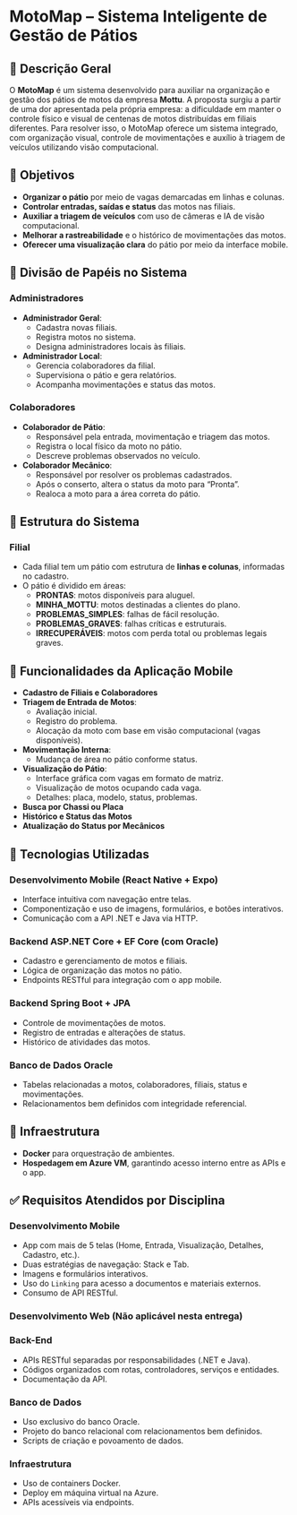 
# MotoMap – Sistema Inteligente de Gestão de Pátios

## 📱 Descrição Geral

O **MotoMap** é um sistema desenvolvido para auxiliar na organização e gestão dos pátios de motos da empresa **Mottu**. A proposta surgiu a partir de uma dor apresentada pela própria empresa: a dificuldade em manter o controle físico e visual de centenas de motos distribuídas em filiais diferentes. Para resolver isso, o MotoMap oferece um sistema integrado, com organização visual, controle de movimentações e auxílio à triagem de veículos utilizando visão computacional.

## 🚀 Objetivos

- **Organizar o pátio** por meio de vagas demarcadas em linhas e colunas.
- **Controlar entradas, saídas e status** das motos nas filiais.
- **Auxiliar a triagem de veículos** com uso de câmeras e IA de visão computacional.
- **Melhorar a rastreabilidade** e o histórico de movimentações das motos.
- **Oferecer uma visualização clara** do pátio por meio da interface mobile.

## 🧠 Divisão de Papéis no Sistema

### Administradores

- **Administrador Geral**:
  - Cadastra novas filiais.
  - Registra motos no sistema.
  - Designa administradores locais às filiais.
- **Administrador Local**:
  - Gerencia colaboradores da filial.
  - Supervisiona o pátio e gera relatórios.
  - Acompanha movimentações e status das motos.

### Colaboradores

- **Colaborador de Pátio**:
  - Responsável pela entrada, movimentação e triagem das motos.
  - Registra o local físico da moto no pátio.
  - Descreve problemas observados no veículo.
- **Colaborador Mecânico**:
  - Responsável por resolver os problemas cadastrados.
  - Após o conserto, altera o status da moto para “Pronta”.
  - Realoca a moto para a área correta do pátio.

## 🏢 Estrutura do Sistema

### Filial

- Cada filial tem um pátio com estrutura de **linhas e colunas**, informadas no cadastro.
- O pátio é dividido em áreas:
  - **PRONTAS**: motos disponíveis para aluguel.
  - **MINHA_MOTTU**: motos destinadas a clientes do plano.
  - **PROBLEMAS_SIMPLES**: falhas de fácil resolução.
  - **PROBLEMAS_GRAVES**: falhas críticas e estruturais.
  - **IRRECUPERÁVEIS**: motos com perda total ou problemas legais graves.

## 📲 Funcionalidades da Aplicação Mobile

- **Cadastro de Filiais e Colaboradores**
- **Triagem de Entrada de Motos**:
  - Avaliação inicial.
  - Registro do problema.
  - Alocação da moto com base em visão computacional (vagas disponíveis).
- **Movimentação Interna**:
  - Mudança de área no pátio conforme status.
- **Visualização do Pátio**:
  - Interface gráfica com vagas em formato de matriz.
  - Visualização de motos ocupando cada vaga.
  - Detalhes: placa, modelo, status, problemas.
- **Busca por Chassi ou Placa**
- **Histórico e Status das Motos**
- **Atualização do Status por Mecânicos**

## 🧩 Tecnologias Utilizadas

### Desenvolvimento Mobile (React Native + Expo)
- Interface intuitiva com navegação entre telas.
- Componentização e uso de imagens, formulários, e botões interativos.
- Comunicação com a API .NET e Java via HTTP.

### Backend ASP.NET Core + EF Core (com Oracle)
- Cadastro e gerenciamento de motos e filiais.
- Lógica de organização das motos no pátio.
- Endpoints RESTful para integração com o app mobile.

### Backend Spring Boot + JPA
- Controle de movimentações de motos.
- Registro de entradas e alterações de status.
- Histórico de atividades das motos.

### Banco de Dados Oracle
- Tabelas relacionadas a motos, colaboradores, filiais, status e movimentações.
- Relacionamentos bem definidos com integridade referencial.

## 📡 Infraestrutura

- **Docker** para orquestração de ambientes.
- **Hospedagem em Azure VM**, garantindo acesso interno entre as APIs e o app.

## ✅ Requisitos Atendidos por Disciplina

### Desenvolvimento Mobile
- App com mais de 5 telas (Home, Entrada, Visualização, Detalhes, Cadastro, etc.).
- Duas estratégias de navegação: Stack e Tab.
- Imagens e formulários interativos.
- Uso do `Linking` para acesso a documentos e materiais externos.
- Consumo de API RESTful.

### Desenvolvimento Web (Não aplicável nesta entrega)

### Back-End
- APIs RESTful separadas por responsabilidades (.NET e Java).
- Códigos organizados com rotas, controladores, serviços e entidades.
- Documentação da API.

### Banco de Dados
- Uso exclusivo do banco Oracle.
- Projeto do banco relacional com relacionamentos bem definidos.
- Scripts de criação e povoamento de dados.

### Infraestrutura
- Uso de containers Docker.
- Deploy em máquina virtual na Azure.
- APIs acessíveis via endpoints.
